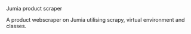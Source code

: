 Jumia product scraper

A product webscraper on Jumia utilising scrapy, virtual environment and classes.  
